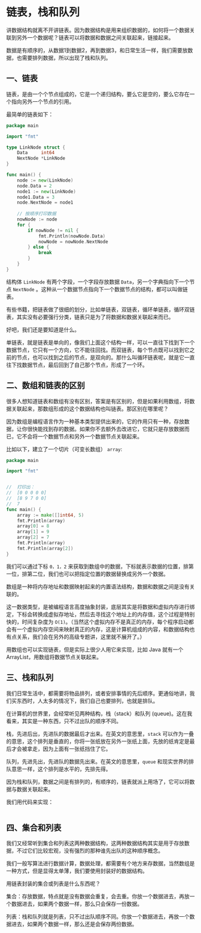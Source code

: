 # 链表，栈和队列

讲数据结构就离不开讲链表。因为数据结构是用来组织数据的，如何将一个数据关联到另外一个数据呢？链表可以将数据和数据之间关联起来，链接起来。

数据是有顺序的，从数据1到数据2，再到数据3，和日常生活一样，我们需要放数据，也需要排列数据，所以出现了栈和队列。

## 一、链表

链表，是由一个个节点组成的，它是一个递归结构，要么它是空的，要么它存在一个指向另外一个节点的引用。

最简单的链表如下：

```go
package main

import "fmt"

type LinkNode struct {
	Data     int64
	NextNode *LinkNode
}

func main() {
	node := new(LinkNode)
	node.Data = 2
	node1 := new(LinkNode)
	node1.Data = 3
	node.NextNode = node1
	
    // 按顺序打印数据
	nowNode := node
	for {
		if nowNode != nil {
			fmt.Println(nowNode.Data)
			nowNode = nowNode.NextNode
		} else {
			break
		}
	}
}
```

结构体 `LinkNode` 有两个字段，一个字段存放数据 `Data`，另一个字典指向下一个节点 `NextNode` 。这种从一个数据节点指向下一个数据节点的结构，都可以叫做链表。

有些书籍，把链表做了很细的划分，比如单链表，双链表，循环单链表，循环双链表，其实没有必要强行分类，链表只是为了将数据和数据关联起来而已。

好吧，我们还是要知道是什么。

单链表，就是链表是单向的，像我们上面这个结构一样，可以一直往下找到下一个数据节点，它只有一个方向，它不能往回找。而双链表，每个节点既可以找到它之前的节点，也可以找到之后的节点，是双向的。那什么叫循环链表呢，就是它一直往下找数据节点，最后回到了自己那个节点，形成了一个环。

## 二、数组和链表的区别

很多人想知道链表和数组有没有区别，答案是有区别的，但是如果利用数组，将数据关联起来，那数组形成的这个数据结构也叫链表。那区别在哪里呢？

因为数组是编程语言作为一种基本类型提供出来的，它的作用只有一种，存放数据，让你很快能找到存的数据。如果你不去额外去改进它，它就只是存放数据而已，它不会将一个数据节点和另外一个数据节点关联起来。

比如以下，建立了一个切片（可变长数组） `array`:

```go
package main

import "fmt"


//  打印出：
//  [0 0 0 0 0]
//  [8 9 7 0 0]
//  7
func main() {
	array := make([]int64, 5)
	fmt.Println(array)
	array[0] = 8
	array[1] = 9
	array[2] = 7
	fmt.Println(array)
	fmt.Println(array[2])
}
```

我们可以通过下标 `0，1，2` 来获取到数组中的数据，下标就表示数据的位置，排第一位，排第二位，我们也可以把指定位置的数据替换成另外一个数据。

数组是一种将内存地址和数据映射起来的内置语法结构，数据和数据之间是没有关联的。

这一数据类型，是被编程语言高度抽象封装，底层其实是将数据和虚拟内存进行绑定，下标会转换成虚拟存地址，然后去寻找这个地址上的内存值，这个过程是特别快的，时间复杂度为 `O(1)`。（当然这个虚拟内存不是真正的内存，每个程序启动都会有一个虚拟内存空间来映射真正的内存，这是计算机组成的内容，和数据结构也有点关系，我们会在另外的高级专题讲，这里就不展开了。）

用数组也可以实现链表，但是实际上很少人用它来实现，比如  Java 就有一个 ArrayList，用数组将数据节点关联起来。

## 三、栈和队列

我们日常生活中，都需要将物品排列，或者安排事情的先后顺序。更通俗地讲，我们买东西时，人太多的情况下，我们自己也要排列，也就是排队。

在计算机的世界里，会经常听见两种结构，栈（stack）和队列 (queue)。这在我看来，其实是一种东西，只不过出队的顺序不同。

栈，先进后出，先进队的数据最后才出来。在英文的意思里，`stack` 可以作为一叠的意思，这个排列是垂直的，你将一张纸放在另外一张纸上面，先放的纸肯定是最后才会被拿走，因为上面有一张纸挡住了它。

队列，先进先出，先进队的数据先出来。在英文的意思里，`queue` 和现实世界的排队意思一样，这个排列是水平的，先排先得。

因为栈和队列，数据之间是有排列的，有顺序的，链表就派上用场了，它可以将数据与数据关联起来。

我们用代码来实现：

```

```

## 四、集合和列表

我们又经常听到集合和列表这两种数据结构，这两种数据结构其实是用于存放数据，不过它们比较宏观，没有强烈的那种谁先出队的这种顺序概念。

我们一般写算法进行数据计算，数据处理，都需要有个地方来存数据，当然数组是一种方式，但是显得太单薄，我们要使用封装好的数据结构。

用链表封装的集合或列表是什么东西呢？

集合：存放数据，特点就是没有数据会重复，会去重。你放一个数据进去，再放一个数据进去，如果两个数据一样，那么只会保存一份数据。

列表：栈和队列就是列表，只不过出队顺序不同。你放一个数据进去，再放一个数据进去，如果两个数据一样，那么还是会保存两份数据。
